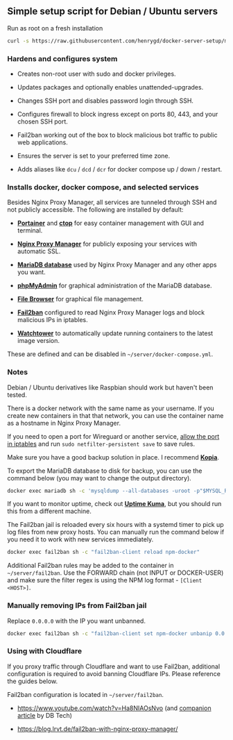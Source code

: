 ## Simple setup script for Debian / Ubuntu servers

Run as root on a fresh installation

```bash
curl -s https://raw.githubusercontent.com/henrygd/docker-server-setup/main/setup.sh > setup.sh && chmod +x ./setup.sh && ./setup.sh
```

### Hardens and configures system

- Creates non-root user with sudo and docker privileges.

- Updates packages and optionally enables unattended-upgrades.

- Changes SSH port and disables password login through SSH.

- Configures firewall to block ingress except on ports 80, 443, and your chosen SSH port.

- Fail2ban working out of the box to block malicious bot traffic to public web applications.

- Ensures the server is set to your preferred time zone.

- Adds aliases like `dcu` / `dcd` / `dcr` for docker compose up / down / restart.

### Installs docker, docker compose, and selected services

Besides Nginx Proxy Manager, all services are tunneled through SSH and not publicly accessible. The following are installed by default:

- **[Portainer](https://github.com/portainer/portainer)** and **[ctop](https://github.com/bcicen/ctop)** for easy container management with GUI and terminal.

- **[Nginx Proxy Manager](https://github.com/NginxProxyManager/nginx-proxy-manager)** for publicly exposing your services with automatic SSL.

- **[MariaDB database](https://hub.docker.com/r/linuxserver/mariadb)** used by Nginx Proxy Manager and any other apps you want.

- **[phpMyAdmin](https://hub.docker.com/r/linuxserver/phpmyadmin)** for graphical administration of the MariaDB database.

- **[File Browser](https://github.com/filebrowser/filebrowser)** for graphical file management.

- **[Fail2ban](https://github.com/crazy-max/docker-fail2ban)** configured to read Nginx Proxy Manager logs and block malicious IPs in iptables.

- **[Watchtower](https://github.com/containrrr/watchtower)** to automatically update running containers to the latest image version.

These are defined and can be disabled in `~/server/docker-compose.yml`.

### Notes

Debian / Ubuntu derivatives like Raspbian should work but haven't been tested.

There is a docker network with the same name as your username. If you create new containers in that that network, you can use the container name as a hostname in Nginx Proxy Manager.

If you need to open a port for Wireguard or another service, [allow the port in iptables](https://www.digitalocean.com/community/tutorials/iptables-essentials-common-firewall-rules-and-commands) and run `sudo netfilter-persistent save` to save rules.

Make sure you have a good backup solution in place. I recommend **[Kopia](https://github.com/kopia/kopia)**.

To export the MariaDB database to disk for backup, you can use the command below (you may want to change the output directory).

```bash
docker exec mariadb sh -c 'mysqldump --all-databases -uroot -p"$MYSQL_ROOT_PASSWORD"' > ~/mariadb.sql
```

If you want to monitor uptime, check out **[Uptime Kuma](https://github.com/louislam/uptime-kuma)**, but you should run this from a different machine.

The Fail2ban jail is reloaded every six hours with a systemd timer to pick up log files from new proxy hosts. You can manually run the command below if you need it to work with new services immediately.

```bash
docker exec fail2ban sh -c "fail2ban-client reload npm-docker"
```

Additional Fail2ban rules may be added to the container in `~/server/fail2ban`. Use the FORWARD chain (not INPUT or DOCKER-USER) and make sure the filter regex is using the NPM log format - `[Client <HOST>]`.

### Manually removing IPs from Fail2ban jail

Replace `0.0.0.0` with the IP you want unbanned.

```bash
docker exec fail2ban sh -c "fail2ban-client set npm-docker unbanip 0.0.0.0"
```

### Using with Cloudflare

If you proxy traffic through Cloudflare and want to use Fail2ban, additional configuration is required to avoid banning Cloudflare IPs. Please reference the guides below.

Fail2ban configuration is located in `~/server/fail2ban`.

- https://www.youtube.com/watch?v=Ha8NIAOsNvo (and [companion article](https://dbt3ch.com/books/fail2ban/page/how-to-install-and-configure-Fail2ban-to-work-with-nginx-proxy-manager) by DB Tech)

- https://blog.lrvt.de/fail2ban-with-nginx-proxy-manager/
